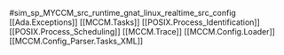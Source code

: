 #sim_sp_MYCCM_src_runtime_gnat_linux_realtime_src_config
[[Ada.Exceptions]]
[[MCCM.Tasks]]
[[POSIX.Process_Identification]]
[[POSIX.Process_Scheduling]]
[[MCCM.Trace]]
[[MCCM.Config.Loader]]
[[MCCM.Config_Parser.Tasks_XML]]
